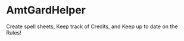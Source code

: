 AmtGardHelper
=============

Create spell sheets, Keep track of Credits, and Keep up to date on the Rules!
